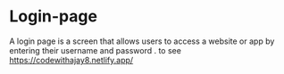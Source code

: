 # Login-page
A login page is a screen that allows users to access a website or app by entering their username and password . to see  https://codewithajay8.netlify.app/
